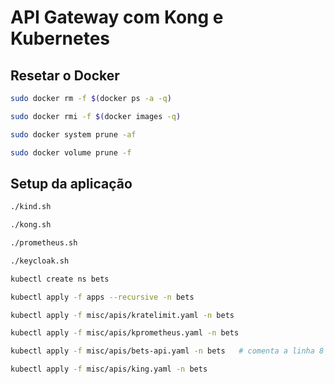 # API Gateway com Kong e Kubernetes

## Resetar o Docker

```bash
sudo docker rm -f $(docker ps -a -q)

sudo docker rmi -f $(docker images -q)

sudo docker system prune -af

sudo docker volume prune -f
```

## Setup da aplicação

```bash
./kind.sh

./kong.sh

./prometheus.sh

./keycloak.sh

kubectl create ns bets

kubectl apply -f apps --recursive -n bets

kubectl apply -f misc/apis/kratelimit.yaml -n bets

kubectl apply -f misc/apis/kprometheus.yaml -n bets 

kubectl apply -f misc/apis/bets-api.yaml -n bets   # comenta a linha 8

kubectl apply -f misc/apis/king.yaml -n bets 
```